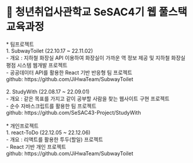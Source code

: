 # 🌱 청년취업사관학교 SeSAC4기 웹 풀스택 교육과정

<div>
* 팀프로젝트<br/>
    1. SubwayToilet (22.10.17 ~ 22.11.02)<br/>
    - 개요 : 지하철 화장실 API 이용하여 화장실이 가까운 역 정보 제공 및 지하철 화장실 평점 시스템 웹개발 프로젝트<br/>
    - 공공데이터 API를 활용한 React 기반 반응형 팀 프로젝트<br/>
    github: https://github.com/JiHwaTeam/SubwayToilet<br/>
    <br/>
    2. StudyWith (22.08.17 ~ 22.09.01)<br/>
    - 개요 : 같은 목표를 가지고 같이 공부할 사람을 찾는 웹사이트 구현 프로젝트<br/>
    - 순수 자바스크립트를 활용한 팀 프로젝트<br/>
    github: https://github.com/SeSAC43-Project/StudyWith
    <br/><br/>
* 개인프로젝트<br/>
    1. react-ToDo (22.12.05 ~ 22.12.06)<br/>
    - 개요 : 리액트를 활용한 투두(할일) 프로젝트<br/>
    - React 기반 개인 프로젝트<br/>
    github: https://github.com/JiHwaTeam/SubwayToilet<br/>
</div>